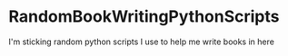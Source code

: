# RandomBookWritingPythonScripts
I'm sticking random python scripts I use to help me write books in here
